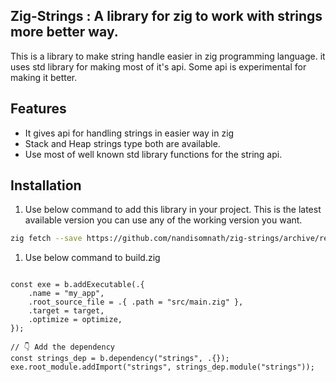 ## Zig-Strings : A library for zig to work with strings more better way.

This is a library to make string handle easier in zig programming language.
it uses std library for making most of it's api.
Some api is experimental for making it better.  
  


## Features

- It gives api for handling strings in easier way in zig
- Stack and Heap strings type both are available.
- Use most of well known std library functions for the string api.

## Installation

1. Use below command to add this library in your project.
This is the latest available version you can use any of the working version you want.

```zsh
zig fetch --save https://github.com/nandisomnath/zig-strings/archive/refs/tags/v0.1.0.tar.gz 
```

1. Use below command to build.zig
   

```zig

const exe = b.addExecutable(.{
    .name = "my_app",
    .root_source_file = .{ .path = "src/main.zig" },
    .target = target,
    .optimize = optimize,
});

// 👇 Add the dependency
const strings_dep = b.dependency("strings", .{});
exe.root_module.addImport("strings", strings_dep.module("strings"));
```


